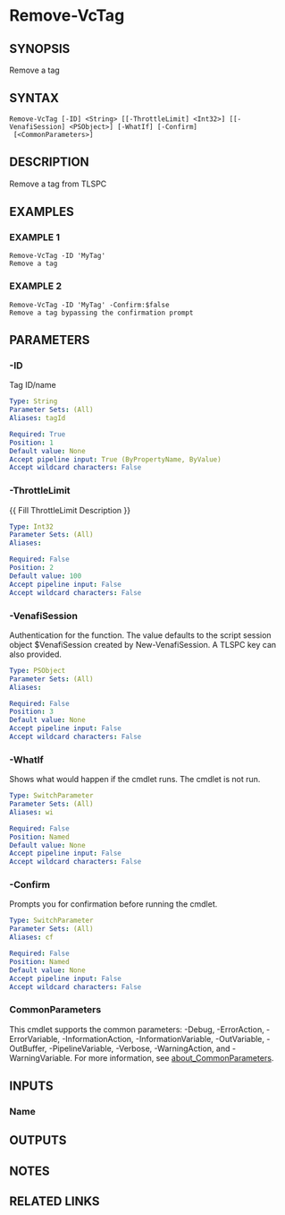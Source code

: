 # Remove-VcTag

## SYNOPSIS
Remove a tag

## SYNTAX

```
Remove-VcTag [-ID] <String> [[-ThrottleLimit] <Int32>] [[-VenafiSession] <PSObject>] [-WhatIf] [-Confirm]
 [<CommonParameters>]
```

## DESCRIPTION
Remove a tag from TLSPC

## EXAMPLES

### EXAMPLE 1
```
Remove-VcTag -ID 'MyTag'
Remove a tag
```

### EXAMPLE 2
```
Remove-VcTag -ID 'MyTag' -Confirm:$false
Remove a tag bypassing the confirmation prompt
```

## PARAMETERS

### -ID
Tag ID/name

```yaml
Type: String
Parameter Sets: (All)
Aliases: tagId

Required: True
Position: 1
Default value: None
Accept pipeline input: True (ByPropertyName, ByValue)
Accept wildcard characters: False
```

### -ThrottleLimit
{{ Fill ThrottleLimit Description }}

```yaml
Type: Int32
Parameter Sets: (All)
Aliases:

Required: False
Position: 2
Default value: 100
Accept pipeline input: False
Accept wildcard characters: False
```

### -VenafiSession
Authentication for the function.
The value defaults to the script session object $VenafiSession created by New-VenafiSession.
A TLSPC key can also provided.

```yaml
Type: PSObject
Parameter Sets: (All)
Aliases:

Required: False
Position: 3
Default value: None
Accept pipeline input: False
Accept wildcard characters: False
```

### -WhatIf
Shows what would happen if the cmdlet runs.
The cmdlet is not run.

```yaml
Type: SwitchParameter
Parameter Sets: (All)
Aliases: wi

Required: False
Position: Named
Default value: None
Accept pipeline input: False
Accept wildcard characters: False
```

### -Confirm
Prompts you for confirmation before running the cmdlet.

```yaml
Type: SwitchParameter
Parameter Sets: (All)
Aliases: cf

Required: False
Position: Named
Default value: None
Accept pipeline input: False
Accept wildcard characters: False
```

### CommonParameters
This cmdlet supports the common parameters: -Debug, -ErrorAction, -ErrorVariable, -InformationAction, -InformationVariable, -OutVariable, -OutBuffer, -PipelineVariable, -Verbose, -WarningAction, and -WarningVariable. For more information, see [about_CommonParameters](http://go.microsoft.com/fwlink/?LinkID=113216).

## INPUTS

### Name
## OUTPUTS

## NOTES

## RELATED LINKS
